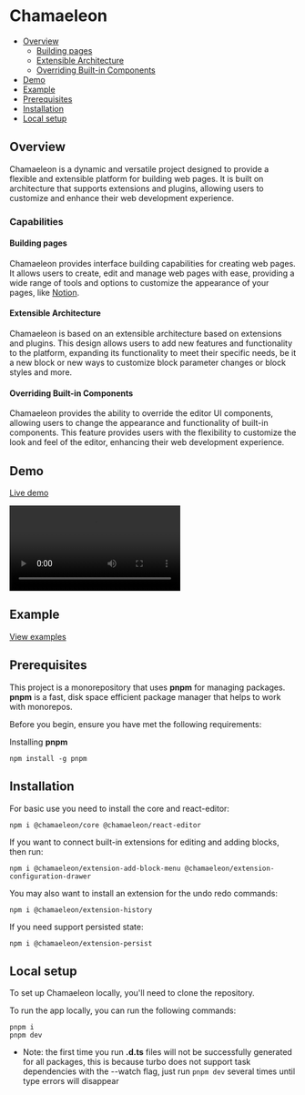 # Chamaeleon

- [Overview](#overview)
  - [Building pages](#building-pages)
  - [Extensible Architecture](#extensible-architecture)
  - [Overriding Built-in Components](#overriding-built-in-components)
- [Demo](#demo)
- [Example](#example)
- [Prerequisites](#prerequisites)
- [Installation](#installation)
- [Local setup](#local-setup)

## Overview

Chamaeleon is a dynamic and versatile project designed to provide a flexible and extensible platform for building web pages. It is built on architecture that supports extensions and plugins, allowing users to customize and enhance their web development experience.

### Capabilities

#### Building pages

Chamaeleon provides interface building capabilities for creating web pages. It allows users to create, edit and manage web pages with ease, providing a wide range of tools and options to customize the appearance of your pages, like [Notion](https://www.notion.so).

#### Extensible Architecture

Chamaeleon is based on an extensible architecture based on extensions and plugins. This design allows users to add new features and functionality to the platform, expanding its functionality to meet their specific needs, be it a new block or new ways to customize block parameter changes or block styles and more.

#### Overriding Built-in Components

Chamaeleon provides the ability to override the editor UI components, allowing users to change the appearance and functionality of built-in components. This feature provides users with the flexibility to customize the look and feel of the editor, enhancing their web development experience.

## Demo

[Live demo](https://lfandorinl.github.io/chamaeleon/)

<video src="https://github.com/lFandoriNl/chamaeleon/assets/23149596/f701f2fb-27ac-433b-b3dd-90ee757f107d" controls="controls" style="max-width: 500px;">
</video>

## Example

[View examples](./docs/example/example.md)

## Prerequisites

This project is a monorepository that uses **pnpm** for managing packages. **pnpm** is a fast, disk space efficient package manager that helps to work with monorepos.

Before you begin, ensure you have met the following requirements:

Installing **pnpm**

```
npm install -g pnpm
```

## Installation

For basic use you need to install the core and react-editor:

```
npm i @chamaeleon/core @chamaeleon/react-editor
```

If you want to connect built-in extensions for editing and adding blocks, then run:

```
npm i @chamaeleon/extension-add-block-menu @chamaeleon/extension-configuration-drawer
```

You may also want to install an extension for the undo redo commands:

```
npm i @chamaeleon/extension-history
```

If you need support persisted state:

```
npm i @chamaeleon/extension-persist
```

## Local setup

To set up Chamaeleon locally, you'll need to clone the repository.

To run the app locally, you can run the following commands:

```
pnpm i
pnpm dev
```

- Note: the first time you run **.d.ts** files will not be successfully generated for all packages, this is because turbo does not support task dependencies with the --watch flag, just run `pnpm dev` several times until type errors will disappear
